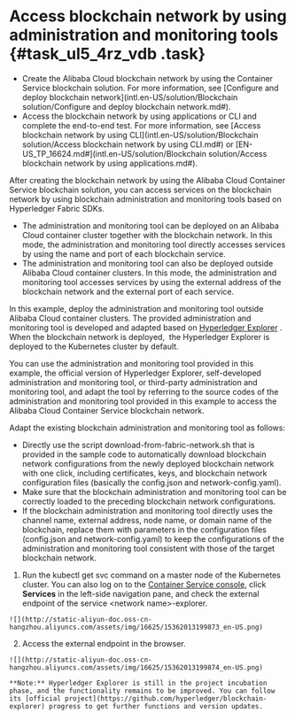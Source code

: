 # Access blockchain network by using administration and monitoring tools {#task_ul5_4rz_vdb .task}

-   Create the Alibaba Cloud blockchain network by using the Container Service blockchain solution. For more information, see [Configure and deploy blockchain network](intl.en-US/solution/Blockchain solution/Configure and deploy blockchain network.md#).
-   Access the blockchain network by using applications or CLI and complete the end-to-end test. For more information, see [Access blockchain network by using CLI](intl.en-US/solution/Blockchain solution/Access blockchain network by using CLI.md#) or [EN-US\_TP\_16624.md\#](intl.en-US/solution/Blockchain solution/Access blockchain network by using applications.md#).

After creating the blockchain network by using the Alibaba Cloud Container Service blockchain solution, you can access services on the blockchain network by using blockchain administration and monitoring tools based on Hyperledger Fabric SDKs.

-   The administration and monitoring tool can be deployed on an Alibaba Cloud container cluster together with the blockchain network. In this mode, the administration and monitoring tool directly accesses services by using the name and port of each blockchain service.
-   The administration and monitoring tool can also be deployed outside Alibaba Cloud container clusters. In this mode, the administration and monitoring tool accesses services by using the external address of the blockchain network and the external port of each service.

In this example, deploy the administration and monitoring tool outside Alibaba Cloud container clusters. The provided administration and monitoring tool is developed and adapted based on [Hyperledger Explorer](https://github.com/hyperledger/blockchain-explorer) . When the blockchain network is deployed,  the Hyperledger Explorer is deployed to the Kubernetes cluster by default.

You can use the administration and monitoring tool provided in this example, the official version of Hyperledger Explorer, self-developed administration and monitoring tool, or third-party administration and monitoring tool, and adapt the tool by referring to the source codes of the administration and monitoring tool provided in this example to access the Alibaba Cloud Container Service blockchain network.

Adapt the existing blockchain administration and monitoring tool as follows:

-   Directly use the script download-from-fabric-network.sh that is provided in the sample code to automatically download blockchain network configurations from the newly deployed blockchain network with one click, including certificates, keys, and blockchain network configuration files \(basically the config.json and network-config.yaml\).
-   Make sure that the blockchain administration and monitoring tool can be correctly loaded to the preceding blockchain network configurations.
-   If the blockchain administration and monitoring tool directly uses the channel name, external address, node name, or domain name of the blockchain, replace them with parameters in the configuration files \(config.json and network-config.yaml\) to keep the configurations of the administration and monitoring tool consistent with those of the target blockchain network.

1.   Run the kubectl get svc command on a master node of the Kubernetes cluster. You can also log on to the [Container Service console](https://cs.console.aliyun.com/), click **Services** in the left-side navigation pane, and check the external endpoint of the service <network name\>-explorer. 

    ![](http://static-aliyun-doc.oss-cn-hangzhou.aliyuncs.com/assets/img/16625/15362013199873_en-US.png)

2.   Access the external endpoint in the browser. 

    ![](http://static-aliyun-doc.oss-cn-hangzhou.aliyuncs.com/assets/img/16625/15362013199874_en-US.png)

    **Note:** Hyperledger Explorer is still in the project incubation phase, and the functionality remains to be improved. You can follow its [official project](https://github.com/hyperledger/blockchain-explorer) progress to get further functions and version updates.


